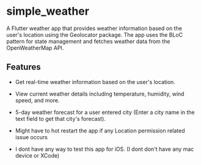 # simple_weather

A Flutter weather app that provides weather information based on the user's location using the Geolocator package. The app uses the BLoC pattern for state management and fetches weather data from the OpenWeatherMap API.

## Features

- Get real-time weather information based on the user's location.
- View current weather details including temperature, humidity, wind speed, and more.
- 5-day weather forecast for a user entered city (Enter a city name in the text field to get that city's forecast).

- Might have to hot restart the app if any Location permission related issue occurs
- I dont have any way to test this app for iOS. (I dont don't have any mac device or XCode)